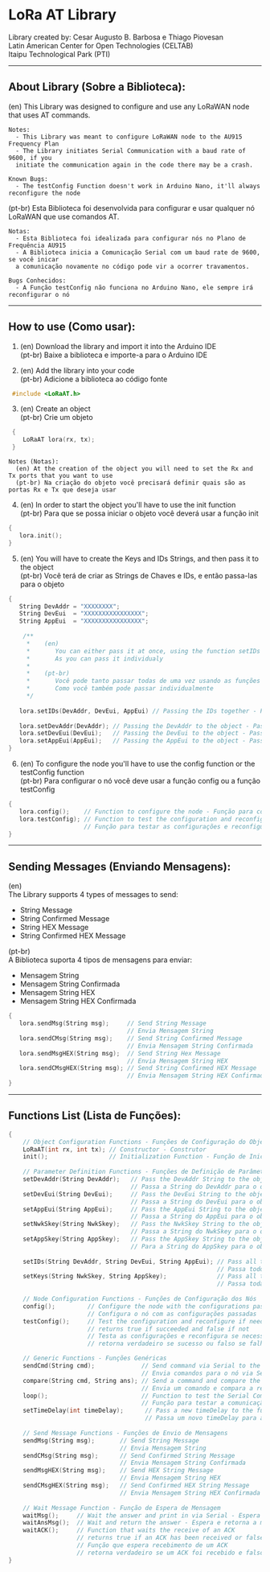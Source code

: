 # LoRa AT Library
Library created by: Cesar Augusto B. Barbosa e Thiago Piovesan  
Latin American Center for Open Technologies (CELTAB)    
Itaipu Technological Park (PTI)

***
## About Library (Sobre a Biblioteca):
  (en)
    This Library was designed to configure and use any LoRaWAN node
    that uses AT commands.

    Notes:
      - This Library was meant to configure LoRaWAN node to the AU915 Frequency Plan
      - The Library initiates Serial Communication with a baud rate of 9600, if you 
      initiate the communication again in the code there may be a crash.
      
    Known Bugs:
      - The testConfig Function doesn't work in Arduino Nano, it'll always reconfigure the node
          

  (pt-br)
    Esta Biblioteca foi desenvolvida para configurar e usar qualquer
    nó LoRaWAN que use comandos AT.
 
    Notas:
      - Esta Biblioteca foi idealizada para configurar nós no Plano de Frequência AU915
      - A Biblioteca inicia a Comunicação Serial com um baud rate de 9600, se você inicar
      a comunicação novamente no código pode vir a ocorrer travamentos.
      
    Bugs Conhecidos:
      - A Função testConfig não funciona no Arduino Nano, ele sempre irá reconfigurar o nó
          

***
## How to use (Como usar):
  1. (en) Download the library and import it into the Arduino IDE  
     (pt-br) Baixe a biblioteca e importe-a para o Arduino IDE
      
  2. (en) Add the library into your code  
     (pt-br) Adicione a biblioteca ao código fonte
      
   ```cpp
	#include <LoRaAT.h>
   ```
  3. (en) Create an object  
     (pt-br) Crie um objeto
     
   ```cpp
	{
	   LoRaAT lora(rx, tx);
	}
   ```
    Notes (Notas):
      (en) At the creation of the object you will need to set the Rx and Tx ports that you want to use
      (pt-br) Na criação do objeto você precisará definir quais são as portas Rx e Tx que deseja usar
  
  4.  (en) In order to start the object you'll have to use the init function  
       (pt-br) Para que se possa iniciar o objeto você deverá usar a função init
       
   ```cpp
   {
      lora.init();
   }
   ```
   
  5. (en) You will have to create the Keys and IDs Strings, and then pass it to the object  
     (pt-br) Você terá de criar as Strings de Chaves e IDs, e então passa-las para o objeto
     
   ```cpp
   {
      String DevAddr = "XXXXXXXX";
      String DevEui  = "XXXXXXXXXXXXXXXX";
      String AppEui  = "XXXXXXXXXXXXXXXX";
    
       /**
        *    (en) 
        *       You can either pass it at once, using the function setIDs and/or setKeys
        *       As you can pass it individualy
        *
        *    (pt-br) 
        *       Você pode tanto passar todas de uma vez usando as funções setIDs e/ou setKeys
        *       Como você também pode passar individualmente
        */
    
      lora.setIDs(DevAddr, DevEui, AppEui) // Passing the IDs together - Passando os IDs juntos
     
      lora.setDevAddr(DevAddr); // Passing the DevAddr to the object - Passando o DevAddr para o objeto
      lora.setDevEui(DevEui);   // Passing the DevEui to the object - Passando o DevEui para o objeto
      lora.setAppEui(AppEui);   // Passing the AppEui to the object - Passando o AppEui para o objeto
   }
   ```
   6. (en) To configure the node you'll have to use the config function or the testConfig function  
      (pt-br) Para configurar o nó você deve usar a função config ou a função testConfig
   
   ```cpp
   {
      lora.config();    // Function to configure the node - Função para configurar o nó
      lora.testConfig); // Function to test the configuration and reconfigure if needed
                        // Função para testar as configurações e reconfigurar se necessário
   }
   ```
   
***
## Sending Messages (Enviando Mensagens):
   (en)  
   The Library supports 4 types of messages to send:  
   * String Message  
   * String Confirmed Message  
   * String HEX Message  
   * String Confirmed HEX Message  
   
   (pt-br)  
   A Biblioteca suporta 4 tipos de mensagens para enviar:  
   * Mensagem String  
   * Mensagem String Confirmada  
   * Mensagem String HEX  
   * Mensagem String HEX Confirmada
   
   ```cpp
   {
      lora.sendMsg(String msg);     // Send String Message
                                    // Envia Mensagem String
      lora.sendCMsg(String msg);    // Send String Confirmed Message
                                    // Envia Mensagem String Confirmada
      lora.sendMsgHEX(String msg);  // Send String Hex Message
                                    // Envia Mensagem String HEX
      lora.sendCMsgHEX(String msg); // Send String Confirmed HEX Message
                                    // Envia Mensagem String HEX Confirmada
  }
  ```
  
***
## Functions List (Lista de Funções):
  ```cpp
  {
      // Object Configuration Functions - Funções de Configuração do Objeto
      LoRaAT(int rx, int tx); // Constructor - Construtor
      init();                 // Initialization Function - Função de Inicialização
      
      // Parameter Definition Functions - Funções de Definição de Parâmetros
      setDevAddr(String DevAddr);   // Pass the DevAddr String to the object 
                                    // Passa a String do DevAddr para o objeto
      setDevEui(String DevEui);     // Pass the DevEui String to the object
                                    // Passa a String do DevEui para o objeto
      setAppEui(String AppEui);     // Pass the AppEui String to the object
                                    // Passa a String do AppEui para o objeto
      setNwkSkey(String NwkSkey);   // Pass the NwkSkey String to the object
                                    // Passa a String do NwkSkey para o objeto
      setAppSkey(String AppSkey);   // Pass the AppSkey String to the object 
                                    // Para a String do AppSkey para o objeto
      
      setIDs(String DevAddr, String DevEui, String AppEui); // Pass all the IDs together to the object
                                                            // Passa todos IDs juntos para o objeto
      setKeys(String NwkSkey, String AppSkey);              // Pass all the Keys together to the object 
                                                            // Passa todas as Keys juntas para o objeto
      
      // Node Configuration Functions - Funções de Configuração dos Nós
      config();         // Configure the node with the configurations passed
                        // Configura o nó com as configurações passadas
      testConfig();     // Test the configuration and reconfigure if needed,
                        // returns true if succeeded and false if not
                        // Testa as configurações e reconfigura se necessário,
                        // retorna verdadeiro se sucesso ou falso se falhou

      // Generic Functions - Funções Genéricas
      sendCmd(String cmd);             // Send command via Serial to the node
                                       // Envia comandos para o nó via Serial
      compare(String cmd, String ans); // Send a command and compare the received answer
                                       // Envia um comando e compara a resposta recebida
      loop();                          // Function to test the Serial Communication via Serial Console
                                       // Função para testar a comunicação Serial usando o Console Serial
      setTimeDelay(int timeDelay);      // Pass a new timeDelay to the functions 
                                        // Passa um novo timeDelay para as funções
      
      // Send Message Functions - Funções de Envio de Mensagens
      sendMsg(String msg);       // Send String Message
                                 // Envia Mensagem String
      sendCMsg(String msg);      // Send Confirmed String Message
                                 // Envia Mensagem String Confirmada
      sendMsgHEX(String msg);    // Send HEX String Message
                                 // Envia Mensagem String HEX
      sendCMsgHEX(String msg);   // Send Confirmed HEX String Message
                                 // Envia Mensagem String HEX Confirmada
      
      // Wait Message Function - Função de Espera de Mensagem
      waitMsg();     // Wait the answer and print in via Serial - Espera a mensagem e imprime via Serial
      waitAnsMsg();  // Wait and return the answer - Espera e retorna a mensagem - (delay = timedelay*2)
      waitACK();     // Function that waits the receive of an ACK
                     // returns true if an ACK has been received or false if not received
                     // Função que espera recebimento de um ACK
                     // retorna verdadeiro se um ACK foi recebido e falso caso não tenha recebido
}
```

